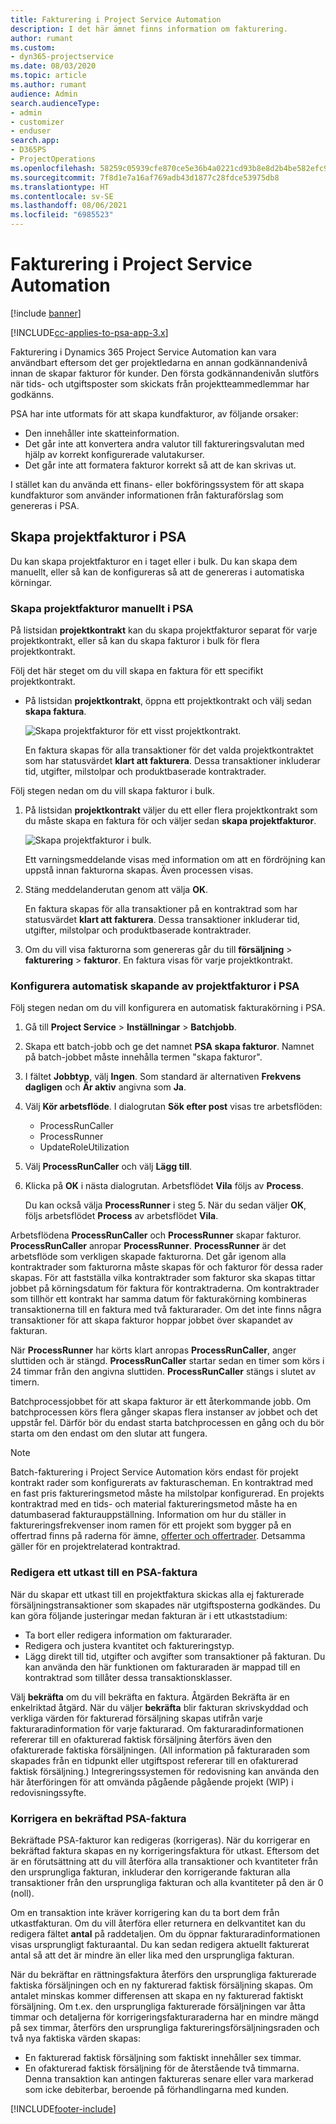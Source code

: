 ```yaml
---
title: Fakturering i Project Service Automation
description: I det här ämnet finns information om fakturering.
author: rumant
ms.custom:
- dyn365-projectservice
ms.date: 08/03/2020
ms.topic: article
ms.author: rumant
audience: Admin
search.audienceType:
- admin
- customizer
- enduser
search.app:
- D365PS
- ProjectOperations
ms.openlocfilehash: 58259c05939cfe870ce5e36b4a0221cd93b8e8d2b4be582efc9167e82579699e
ms.sourcegitcommit: 7f8d1e7a16af769adb43d1877c28fdce53975db8
ms.translationtype: HT
ms.contentlocale: sv-SE
ms.lasthandoff: 08/06/2021
ms.locfileid: "6985523"
---
```

# <a name="invoicing-in-project-service-automation"></a>Fakturering i Project Service Automation

[!include [banner](../includes/psa-now-project-operations.md)]

[!INCLUDE[cc-applies-to-psa-app-3.x](../includes/cc-applies-to-psa-app-3x.md)]

Fakturering i Dynamics 365 Project Service Automation kan vara användbart eftersom det ger projektledarna en annan godkännandenivå innan de skapar fakturor för kunder. Den första godkännandenivån slutförs när tids- och utgiftsposter som skickats från projektteammedlemmar har godkänns.

PSA har inte utformats för att skapa kundfakturor, av följande orsaker:

- Den innehåller inte skatteinformation.
- Det går inte att konvertera andra valutor till faktureringsvalutan med hjälp av korrekt konfigurerade valutakurser.
- Det går inte att formatera fakturor korrekt så att de kan skrivas ut.

I stället kan du använda ett finans- eller bokföringssystem för att skapa kundfakturor som använder informationen från fakturaförslag som genereras i PSA.

## <a name="creating-project-invoices-in-psa"></a>Skapa projektfakturor i PSA

Du kan skapa projektfakturor en i taget eller i bulk. Du kan skapa dem manuellt, eller så kan de konfigureras så att de genereras i automatiska körningar.

### <a name="manually-create-project-invoices-in-psa"></a>Skapa projektfakturor manuellt i PSA

På listsidan **projektkontrakt** kan du skapa projektfakturor separat för varje projektkontrakt, eller så kan du skapa fakturor i bulk för flera projektkontrakt.

Följ det här steget om du vill skapa en faktura för ett specifikt projektkontrakt.

- På listsidan **projektkontrakt**, öppna ett projektkontrakt och välj sedan **skapa faktura**.

    ![Skapa projektfakturor för ett visst projektkontrakt.](media/CreateProjectInvoicesOneByOne.png)

    En faktura skapas för alla transaktioner för det valda projektkontraktet som har statusvärdet **klart att fakturera**. Dessa transaktioner inkluderar tid, utgifter, milstolpar och produktbaserade kontraktrader.

Följ stegen nedan om du vill skapa fakturor i bulk.

1. På listsidan **projektkontrakt** väljer du ett eller flera projektkontrakt som du måste skapa en faktura för och väljer sedan **skapa projektfakturor**.

    ![Skapa projektfakturor i bulk.](media/CreateProjectInvoicesBulk.png)

    Ett varningsmeddelande visas med information om att en fördröjning kan uppstå innan fakturorna skapas. Även processen visas.

2. Stäng meddelanderutan genom att välja **OK**.

    En faktura skapas för alla transaktioner på en kontraktrad som har statusvärdet **klart att fakturera**. Dessa transaktioner inkluderar tid, utgifter, milstolpar och produktbaserade kontraktrader.

3. Om du vill visa fakturorna som genereras går du till **försäljning** \> **fakturering** \> **fakturor**. En faktura visas för varje projektkontrakt.

### <a name="set-up-automated-creation-of-project-invoices-in-psa"></a>Konfigurera automatisk skapande av projektfakturor i PSA

Följ stegen nedan om du vill konfigurera en automatisk fakturakörning i PSA.

1. Gå till **Project Service** \> **Inställningar** \> **Batchjobb**.
2. Skapa ett batch-jobb och ge det namnet **PSA skapa fakturor**. Namnet på batch-jobbet måste innehålla termen "skapa fakturor".
3. I fältet **Jobbtyp**, välj **Ingen**. Som standard är alternativen **Frekvens dagligen** och **Är aktiv** angivna som **Ja**.
4. Välj **Kör arbetsflöde**. I dialogrutan **Sök efter post** visas tre arbetsflöden:

    - ProcessRunCaller
    - ProcessRunner
    - UpdateRoleUtilization

5. Välj **ProcessRunCaller** och välj **Lägg till**.
6. Klicka på **OK** i nästa dialogrutan. Arbetsflödet **Vila** följs av **Process**.

    Du kan också välja **ProcessRunner** i steg 5. När du sedan väljer **OK**, följs arbetsflödet **Process** av arbetsflödet **Vila**.

Arbetsflödena **ProcessRunCaller** och **ProcessRunner** skapar fakturor. **ProcessRunCaller** anropar **ProcessRunner**. **ProcessRunner** är det arbetsflöde som verkligen skapade fakturorna. Det går igenom alla kontraktrader som fakturorna måste skapas för och fakturor för dessa rader skapas. För att fastställa vilka kontraktrader som fakturor ska skapas tittar jobbet på körningsdatum för faktura för kontraktraderna. Om kontraktrader som tillhör ett kontrakt har samma datum för fakturakörning kombineras transaktionerna till en faktura med två fakturarader. Om det inte finns några transaktioner för att skapa fakturor hoppar jobbet över skapandet av fakturan.

När **ProcessRunner** har körts klart anropas **ProcessRunCaller**, anger sluttiden och är stängd. **ProcessRunCaller** startar sedan en timer som körs i 24 timmar från den angivna sluttiden. **ProcessRunCaller** stängs i slutet av timern.

Batchprocessjobbet för att skapa fakturor är ett återkommande jobb. Om batchprocessen körs flera gånger skapas flera instanser av jobbet och det uppstår fel. Därför bör du endast starta batchprocessen en gång och du bör starta om den endast om den slutar att fungera.

> [!NOTE]
> Batch-fakturering i Project Service Automation körs endast för projekt kontrakt rader som konfigurerats av fakturascheman. En kontraktrad med en fast pris faktureringsmetod måste ha milstolpar konfigurerad. En projekts kontraktrad med en tids- och material faktureringsmetod måste ha en datumbaserad fakturauppställning. Information om hur du ställer in faktureringsfrekvenser inom ramen för ett projekt som bygger på en offertrad finns på raderna för ämne, [offerter och offertrader](basic-quote-lines.md#invoice-schedule). Detsamma gäller för en projektrelaterad kontraktrad.      
 
### <a name="edit-a-draft-psa-invoice"></a>Redigera ett utkast till en PSA-faktura

När du skapar ett utkast till en projektfaktura skickas alla ej fakturerade försäljningstransaktioner som skapades när utgiftsposterna godkändes. Du kan göra följande justeringar medan fakturan är i ett utkaststadium:

- Ta bort eller redigera information om fakturarader.
- Redigera och justera kvantitet och faktureringstyp.
- Lägg direkt till tid, utgifter och avgifter som transaktioner på fakturan. Du kan använda den här funktionen om fakturaraden är mappad till en kontraktrad som tillåter dessa transaktionsklasser.

Välj **bekräfta** om du vill bekräfta en faktura. Åtgärden Bekräfta är en enkelriktad åtgärd. När du väljer **bekräfta** blir fakturan skrivskyddad och verkliga värden för fakturerad försäljning skapas utifrån varje fakturaradinformation för varje fakturarad. Om fakturaradinformationen refererar till en ofakturerad faktisk försäljning återförs även den ofakturerade faktiska försäljningen. (All information på fakturaraden som skapades från en tidpunkt eller utgiftspost refererar till en ofakturerad faktisk försäljning.) Integreringssystemen för redovisning kan använda den här återföringen för att omvända pågående pågående projekt (WIP) i redovisningssyfte.

### <a name="correct-a-confirmed-psa-invoice"></a>Korrigera en bekräftad PSA-faktura

Bekräftade PSA-fakturor kan redigeras (korrigeras). När du korrigerar en bekräftad faktura skapas en ny korrigeringsfaktura för utkast. Eftersom det är en förutsättning att du vill återföra alla transaktioner och kvantiteter från den ursprungliga fakturan, inkluderar den korrigerande fakturan alla transaktioner från den ursprungliga fakturan och alla kvantiteter på den är 0 (noll).

Om en transaktion inte kräver korrigering kan du ta bort dem från utkastfakturan. Om du vill återföra eller returnera en delkvantitet kan du redigera fältet **antal** på raddetaljen. Om du öppnar fakturaradinformationen visas ursprungligt fakturaantal. Du kan sedan redigera aktuellt fakturerat antal så att det är mindre än eller lika med den ursprungliga fakturan.

När du bekräftar en rättningsfaktura återförs den ursprungliga fakturerade faktiska försäljningen och en ny fakturerad faktisk försäljning skapas. Om antalet minskas kommer differensen att skapa en ny fakturerad faktiskt försäljning. Om t.ex. den ursprungliga fakturerade försäljningen var åtta timmar och detaljerna för korrigeringsfakturaraderna har en mindre mängd på sex timmar, återförs den ursprungliga faktureringsförsäljningsraden och två nya faktiska värden skapas:

- En fakturerad faktisk försäljning som faktiskt innehåller sex timmar.
- En ofakturerad faktisk försäljning för de återstående två timmarna. Denna transaktion kan antingen faktureras senare eller vara markerad som icke debiterbar, beroende på förhandlingarna med kunden.


[!INCLUDE[footer-include](../includes/footer-banner.md)]